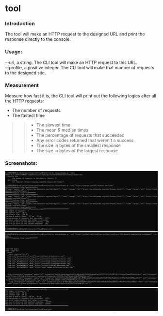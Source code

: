 # tool
 ### Introduction  
 The tool will make an HTTP request to the designed URL and print the response directly to the console.   
 ### Usage:  
 --url, a string. The CLI tool will make an HTTP request to this URL.   
 --profile, a positive integer. The CLI tool will make that number of requests to the designed site.  
 ### Measurement  
 Measure how fast it is, the CLI tool will print out the following logics after all the HTTP requests:  
 * The number of requests  
 * The fastest time  
>> * The slowest time  
>> * The mean & median times  
>> * The percentage of requests that succeeded  
>> * Any error codes returned that weren't a success  
>> * The size in bytes of the smallest response  
>> * The size in bytes of the largest response  
    
 ### Screenshots:
 ![image](https://github.com/Zoe353/tool/blob/main/image/result1.png)
 ![image](https://github.com/Zoe353/tool/blob/main/image/result2.png)
 ![image](https://github.com/Zoe353/tool/blob/main/image/result3.png)
